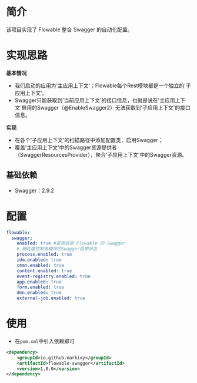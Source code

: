 # 简介
该项目实现了 Flowable 整合 Swagger 的自动化配置。

# 实现思路
**基本情况**
- 我们启动的应用为'主应用上下文'；Flowable每个Rest模块都是一个独立的'子应用上下文'。
- Swagger只能获取到'当前应用上下文'的接口信息，也就是说在'主应用上下文'启用的Swagger（@EnableSwagger2）无法获取到'子应用上下文'的接口信息。

**实现**
- 在各个'子应用上下文'的扫描路径中添加配置类，启用Swagger；
- 覆盖'主应用上下文'中的Swagger资源提供者（SwaggerResourcesProvider），聚合'子应用上下文'中的Swagger资源。

## 基础依赖
- Swagger：2.9.2

# 配置
```yaml
flowable:
  swagger:
    enabled: true #是否启用 Flowable 的 Swagger
    # 细粒度控制各模块的Swagger启用状态
    process.enabled: true
    idm.enabled: true
    cmmn.enabled: true
    content.enabled: true
    event-registry.enabled: true
    app.enabled: true
    form.enabled: true
    dmn.enabled: true
    external-job.enabled: true
```

# 使用
- 在`pom.xml`中引入依赖即可
```xml
<dependency>
    <groupId>io.github.markixy</groupId>
    <artifactId>flowable-swagger</artifactId>
    <version>1.0.0</version>
</dependency>
```